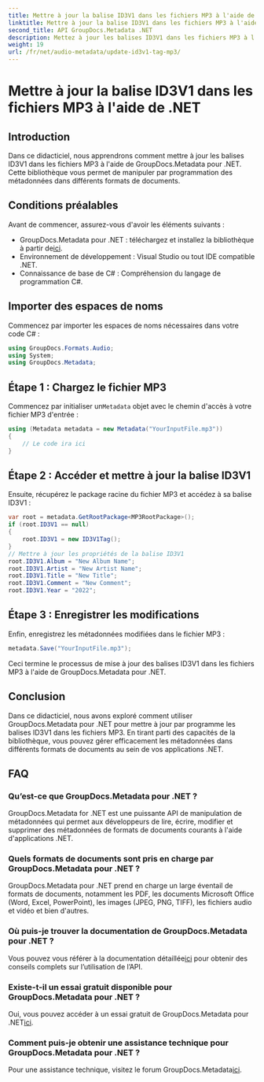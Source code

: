 ```yaml
---
title: Mettre à jour la balise ID3V1 dans les fichiers MP3 à l'aide de .NET
linktitle: Mettre à jour la balise ID3V1 dans les fichiers MP3 à l'aide de .NET
second_title: API GroupDocs.Metadata .NET
description: Mettez à jour les balises ID3V1 dans les fichiers MP3 à l'aide de GroupDocs.Metadata pour .NET. Suivez ce didacticiel pour manipuler facilement les métadonnées dans vos applications .NET.
weight: 19
url: /fr/net/audio-metadata/update-id3v1-tag-mp3/
---
```


# Mettre à jour la balise ID3V1 dans les fichiers MP3 à l'aide de .NET

## Introduction
Dans ce didacticiel, nous apprendrons comment mettre à jour les balises ID3V1 dans les fichiers MP3 à l'aide de GroupDocs.Metadata pour .NET. Cette bibliothèque vous permet de manipuler par programmation des métadonnées dans différents formats de documents.
## Conditions préalables
Avant de commencer, assurez-vous d'avoir les éléments suivants :
- GroupDocs.Metadata pour .NET : téléchargez et installez la bibliothèque à partir de[ici](https://releases.groupdocs.com/metadata/net/).
- Environnement de développement : Visual Studio ou tout IDE compatible .NET.
- Connaissance de base de C# : Compréhension du langage de programmation C#.

## Importer des espaces de noms
Commencez par importer les espaces de noms nécessaires dans votre code C# :
```csharp
using GroupDocs.Formats.Audio;
using System;
using GroupDocs.Metadata;
```
## Étape 1 : Chargez le fichier MP3
 Commencez par initialiser un`Metadata` objet avec le chemin d'accès à votre fichier MP3 d'entrée :
```csharp
using (Metadata metadata = new Metadata("YourInputFile.mp3"))
{
    // Le code ira ici
}
```
## Étape 2 : Accéder et mettre à jour la balise ID3V1
Ensuite, récupérez le package racine du fichier MP3 et accédez à sa balise ID3V1 :
```csharp
var root = metadata.GetRootPackage<MP3RootPackage>();
if (root.ID3V1 == null)
{
    root.ID3V1 = new ID3V1Tag();
}
// Mettre à jour les propriétés de la balise ID3V1
root.ID3V1.Album = "New Album Name";
root.ID3V1.Artist = "New Artist Name";
root.ID3V1.Title = "New Title";
root.ID3V1.Comment = "New Comment";
root.ID3V1.Year = "2022";
```
## Étape 3 : Enregistrer les modifications
Enfin, enregistrez les métadonnées modifiées dans le fichier MP3 :
```csharp
metadata.Save("YourInputFile.mp3");
```
Ceci termine le processus de mise à jour des balises ID3V1 dans les fichiers MP3 à l'aide de GroupDocs.Metadata pour .NET.

## Conclusion
Dans ce didacticiel, nous avons exploré comment utiliser GroupDocs.Metadata pour .NET pour mettre à jour par programme les balises ID3V1 dans les fichiers MP3. En tirant parti des capacités de la bibliothèque, vous pouvez gérer efficacement les métadonnées dans différents formats de documents au sein de vos applications .NET.

## FAQ
### Qu’est-ce que GroupDocs.Metadata pour .NET ?
GroupDocs.Metadata for .NET est une puissante API de manipulation de métadonnées qui permet aux développeurs de lire, écrire, modifier et supprimer des métadonnées de formats de documents courants à l'aide d'applications .NET.
### Quels formats de documents sont pris en charge par GroupDocs.Metadata pour .NET ?
GroupDocs.Metadata pour .NET prend en charge un large éventail de formats de documents, notamment les PDF, les documents Microsoft Office (Word, Excel, PowerPoint), les images (JPEG, PNG, TIFF), les fichiers audio et vidéo et bien d'autres.
### Où puis-je trouver la documentation de GroupDocs.Metadata pour .NET ?
 Vous pouvez vous référer à la documentation détaillée[ici](https://tutorials.groupdocs.com/metadata/net/) pour obtenir des conseils complets sur l’utilisation de l’API.
### Existe-t-il un essai gratuit disponible pour GroupDocs.Metadata pour .NET ?
 Oui, vous pouvez accéder à un essai gratuit de GroupDocs.Metadata pour .NET[ici](https://releases.groupdocs.com/).
### Comment puis-je obtenir une assistance technique pour GroupDocs.Metadata pour .NET ?
 Pour une assistance technique, visitez le forum GroupDocs.Metadata[ici](https://forum.groupdocs.com/c/metadata/14).